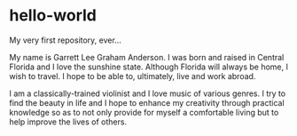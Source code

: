hello-world
===========

My very first repository, ever...

My name is Garrett Lee Graham Anderson. I was born and raised in Central Florida and I love the sunshine state. Although Florida will always be home, I wish to travel. I hope to be able to, ultimately, live and work abroad. 

I am a classically-trained violinist and I love music of various genres. I try to find the beauty in life and I hope to enhance my creativity through practical knowledge so as to not only provide for myself a comfortable living but to help improve the lives of others.
